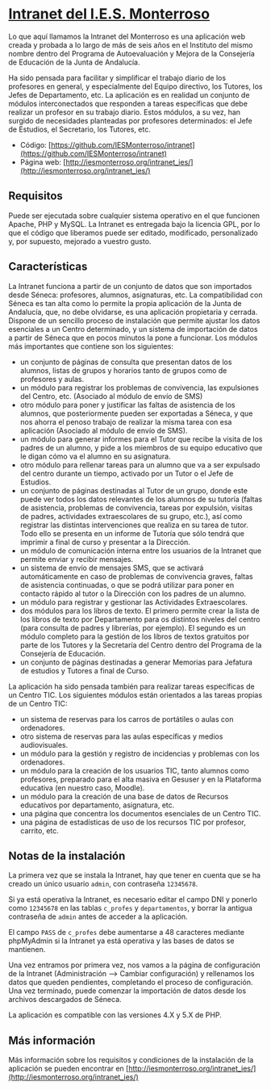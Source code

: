 # [Intranet del I.E.S. Monterroso](http://www.iesmonterroso.org/intranet_ies/)

Lo que aquí llamamos la Intranet del Monterroso es una aplicación web creada y probada a lo largo de más de seis años en el Instituto del mismo nombre dentro del Programa de Autoevaluación y Mejora de la Consejería de Educación de la Junta de Andalucía.

Ha sido pensada para facilitar y simplificar el trabajo diario de los profesores en general, y especialmente del Equipo directivo, los Tutores, los Jefes de Departamento, etc. La aplicación es en realidad un conjunto de módulos interconectados que responden a tareas específicas que debe realizar un profesor en su trabajo diario. Estos módulos, a su vez, han surgido de necesidades planteadas por profesores determinados: el Jefe de Estudios, el Secretario, los Tutores, etc.

* Código: [https://github.com/IESMonterroso/intranet](https://github.com/IESMonterroso/intranet)
* Página web: [http://iesmonterroso.org/intranet_ies/](http://iesmonterroso.org/intranet_ies/)


## Requisitos

Puede ser ejecutada sobre cualquier sistema operativo en el que funcionen Apache, PHP y MySQL.
La Intranet es entregada bajo la licencia GPL, por lo que el código que liberamos puede ser editado, modificado, personalizado y, por supuesto, mejorado a vuestro gusto.


## Características

La Intranet funciona a partir de un conjunto de datos que son importados desde Séneca: profesores, alumnos, asignaturas, etc. La compatibilidad con Séneca es tan alta como lo permite la propia aplicación de la Junta de Andalucía, que, no debe olvidarse, es una aplicación propietaria y cerrada. Dispone de un sencillo proceso de instalación que permite ajustar los datos esenciales a un Centro determinado, y un sistema de importación de datos a partir de Séneca que en pocos minutos la pone a funcionar. Los módulos más importantes que contiene son los siguientes:

* un conjunto de páginas de consulta que presentan datos de los alumnos, listas de grupos y horarios tanto de grupos como de profesores y aulas.
* un módulo para registrar los problemas de convivencia, las expulsiones del Centro, etc. (Asociado al módulo de envío de SMS)
* otro módulo para poner y justificar las faltas de asistencia de los alumnos, que posteriormente pueden ser exportadas a Séneca, y que nos ahorra el penoso trabajo de realizar la misma tarea con esa aplicación (Asociado al módulo de envío de SMS).
* un módulo para generar informes para el Tutor que recibe la visita de los padres de un alumno, y pide a los miembros de su equipo educativo que le digan cómo va el alumno en su asignatura.
* otro módulo para rellenar tareas para un alumno que va a ser expulsado del centro durante un tiempo, activado por un Tutor o el Jefe de Estudios.
* un conjunto de páginas destinadas al Tutor de un grupo, donde este puede ver todos los datos relevantes de los alumnos de su tutoría (faltas de asistencia, problemas de convivencia, tareas por expulsión, visitas de padres, actividades extraescolares de su grupo, etc.), así como registrar las distintas intervenciones que realiza en su tarea de tutor. Todo ello se presenta en un informe de Tutoría que sólo tendrá que imprimir a final de curso y presentar a la Dirección.
* un módulo de comunicación interna entre los usuarios de la Intranet que permite enviar y recibir mensajes.
* un sistema de envío de mensajes SMS, que se activará automáticamente en caso de problemas de convivencia graves, faltas de asistencia continuadas, o que se podrá utilizar para poner en contacto rápido al tutor o la Dirección con los padres de un alumno.
* un módulo para registrar y gestionar las Actividades Extraescolares.
* dos módulos para los libros de texto. El primero permite crear la lista de los libros de texto por Departamento para os distintos niveles del centro (para consulta de padres y librerías, por ejemplo). El segundo es un módulo completo para la gestión de los libros de textos gratuitos por parte de los Tutores y la Secretaría del Centro dentro del Programa de la Consejería de Educación.
* un conjunto de páginas destinadas a generar Memorias para Jefatura de estudios y Tutores a final de Curso.

La aplicación ha sido pensada también para realizar tareas específicas de un Centro TIC. Los siguientes módulos están orientados a las tareas propias de un Centro TIC:

* un sistema de reservas para los carros de portátiles o aulas con ordenadores.
* otro sistema de reservas para las aulas específicas y medios audiovisuales.
* un módulo para la gestión y registro de incidencias y problemas con los ordenadores.
* un módulo para la creación de los usuarios TIC, tanto alumnos como profesores, preparado para el alta masiva en Gesuser y en la Plataforma educativa (en nuestro caso, Moodle).
* un módulo para la creación de una base de datos de Recursos educativos por departamento, asignatura, etc.
* una página que concentra los documentos esenciales de un Centro TIC.
* una página de estadísticas de uso de los recursos TIC por profesor, carrito, etc.


## Notas de la instalación

La primera vez que se instala la Intranet, hay que tener en cuenta que se ha creado un único usuario `admin`, con contraseña `12345678`.

Si ya está operativa la Intranet, es necesario editar el campo DNI y ponerlo como `12345678` en las tablas `c_profes` y `departamentos`, y borrar la antigua contraseña de `admin` antes de acceder a la aplicación.

El campo `PASS` de `c_profes` debe aumentarse a 48 caracteres mediante phpMyAdmin si la Intranet ya está operativa y las bases de datos se mantienen.

Una vez entramos por primera vez, nos vamos a la página de configuración de la Intranet (Administración --> Cambiar configuración) y rellenamos los datos que queden pendientes, completando el proceso de configuración. Una vez terminado, puede comenzar la importación de datos desde los archivos descargados de Séneca.

La aplicación es compatible con las versiones 4.X y 5.X de PHP.


## Más información

Más información sobre los requisitos y condiciones de la instalación de la aplicación se pueden encontrar en [http://iesmonterroso.org/intranet_ies/](http://iesmonterroso.org/intranet_ies/)
